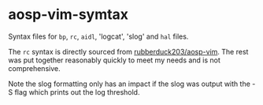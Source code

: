# aosp-vim-symtax

Syntax files for `bp`, `rc`, `aidl`, 'logcat', 'slog' and `hal` files.

The `rc` syntax is directly sourced from
[rubberduck203/aosp-vim](https://github.com/rubberduck203/aosp-vim).  The rest
was put together reasonably quickly to meet my needs and is not comprehensive.

Note the slog formatting only has an impact if the slog was output with the -S
flag which prints out the log threshold.
